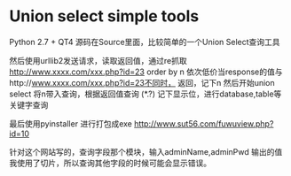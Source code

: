 # Union select simple tools
Python 2.7  + QT4 
源码在Source里面，比较简单的一个Union Select查询工具

然后使用urllib2发送请求，读取返回值，通过re抓取
http://www.xxxx.com/xxx.php?id=23 order by n
依次低价当response的值与http://www.xxxx.com/xxx.php?id=23不同时，
返回，记下n
然后开始union select 
将<zz>n</zz>带入查询，根据返回值查询
<zz>(*.?)</zz>
记下显示位，进行database,table等关键字查询

最后使用pyinstaller 进行打包成exe
http://www.sut56.com/fuwuview.php?id=10

针对这个网站写的，查询字段那个模块，输入adminName,adminPwd 输出的值我使用了切片，所以查询其他字段的时候可能会显示错误。
